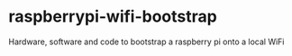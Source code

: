 raspberrypi-wifi-bootstrap
==========================

Hardware, software and code to bootstrap a raspberry pi onto a local WiFi
